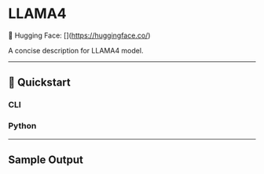 # LLAMA4
🔗 Hugging Face: \[\](https://huggingface.co/)

A concise description for LLAMA4 model.

---
## 🚀 Quickstart

### CLI


### Python


---
## Sample Output

